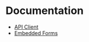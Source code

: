 # Documentation

* [API Client][api-client]
* [Embedded Forms][embedded-forms]

[api-client]: api-client/index.md
[embedded-forms]: embedded-forms/index.md


